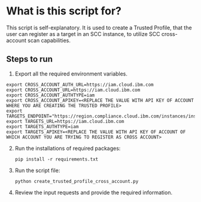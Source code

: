 # What is this script for?

This script is self-explanatory. It is used to create a Trusted Profile, that the user can register as a target in an SCC instance, to utilize SCC cross-account scan capabilities.

## Steps to run

1. Export all the required environment variables.

```
export CROSS_ACCOUNT_AUTH_URL=https://iam.cloud.ibm.com
export CROSS_ACCOUNT_URL=https://iam.cloud.ibm.com
export CROSS_ACCOUNT_AUTHTYPE=iam
export CROSS_ACCOUNT_APIKEY=<REPLACE THE VALUE WITH API KEY OF ACCOUNT WHERE YOU ARE CREATING THE TRUSTED PROFILE>
export TARGETS_ENDPOINT="https://region.compliance.cloud.ibm.com/instances/instance_id/v3/targets"
export TARGETS_URL=https://iam.cloud.ibm.com
export TARGETS_AUTHTYPE=iam
export TARGETS_APIKEY=<REPLACE THE VALUE WITH API KEY OF ACCOUNT OF WHICH ACCOUNT YOU ARE TRYING TO REGISTER AS CROSS ACCOUNT>
```

2. Run the installations of required packages:

   ```
   pip install -r requirements.txt
   ```

3. Run the script file:

   ```
   python create_trusted_profile_cross_account.py
   ```

4. Review the input requests and provide the required information.